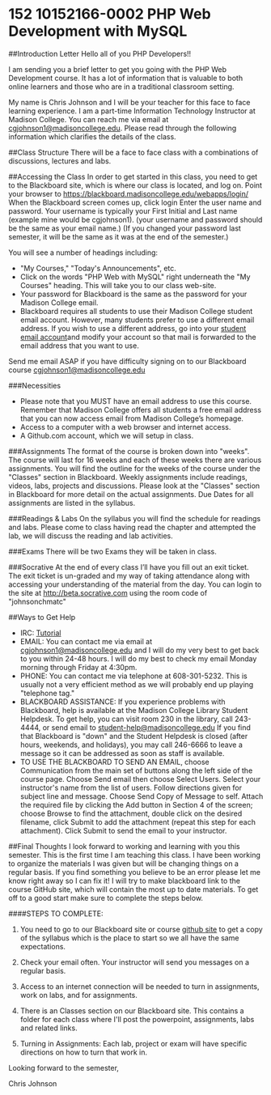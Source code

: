 # 152 10152166-0002 PHP Web Development with MySQL
##Introduction Letter
Hello all of you PHP Developers!!

I am sending you a brief letter to get you going with the PHP Web Development course.  It has a lot of information that is valuable to both online learners and those who are in a traditional classroom setting.

My name is Chris Johnson and I will be your teacher for this face to face learning experience. I am a part-time Information Technology Instructor at Madison College. You can reach me via email at cgjohnson1@madisoncollege.edu. Please read through the following information which clarifies the details of the class.

##Class Structure
There will be a face to face class with a combinations of discussions, lectures and labs. 

##Accessing the Class
In order to get started in this class, you need to get to the Blackboard site, which is where our class is located, and log on.
Point your browser to https://blackboard.madisoncollege.edu/webapps/login/
When the Blackboard screen comes up, click login
  Enter the user name and password.
  Your username is typically your First Initial and Last name (example mine would be cgjohnson1). (your username and password should be the same as your email name.)
(If you changed your password last semester, it will be the same as it was at the end of the semester.)

You will see a number of headings including: 
  * "My Courses," "Today's Announcements", etc.
  * Click on the words "PHP Web with MySQL" right underneath the "My Courses" heading. This will take you to our class web-site.
  * Your password for Blackboard is the same as the password for your Madison College email.
  * Blackboard requires all students to use their Madison College student email account. However, many students prefer to use a different email address.
  If you wish to use a different address, go into your [student email account](https://mail.madisoncollege.edu/CookieAuth.dll?GetLogon?curl=Z2Fowa&reason=0&formdir=1)and modify your account so that mail is forwarded to the email address that you want to use.
  
  
Send me email ASAP if you have difficulty signing on to our Blackboard course cgjohnson1@madisoncollege.edu
  
###Necessities
* Please note that you MUST have an email address to use this course. Remember that Madison College offers all students a free email address that you can now access email from Madison College’s homepage.
* Access to a computer with a web browser and internet access.
* A Github.com account, which we will setup in class.

###Assignments
The format of the course is broken down into "weeks". The course will last for 16 weeks and each of these weeks there are various assignments. You will find the outline for the weeks of the  course under the "Classes" section in Blackboard. Weekly assignments include readings, videos, labs, projects and discussions. Please look at the "Classes" section in Blackboard for more detail on the actual assignments.  Due Dates for all assignments are listed in the syllabus.

###Readings & Labs 
On the syllabus you will find the schedule for readings and labs. Please come to class having read the chapter and attempted the lab, we will discuss the reading and lab activities.
  

###Exams
There will be two Exams they will be taken in class.

###Socrative
At the end of every class I’ll have you fill out an exit ticket.  The exit ticket is un-graded and my way of taking attendance along with accessing your understanding of the material from the day.  You can login to the site at http://beta.socrative.com using the room code of "johnsonchmatc" 

##Ways to Get Help
  * IRC: [Tutorial](https://github.com/johnsonchmatc/madisoncollege_ruby_on_rails/blob/master/irc.md)
  * EMAIL: You can contact me via email at cgjohnson1@madisoncollege.edu and I will do my very best to get back to you within 24-48 hours. I will do my best to check my email Monday morning through Friday at 4:30pm.
  * PHONE: You can contact me via telephone at 608-301-5232. This is usually not a very efficient method as we will probably end up playing "telephone tag."
  * BLACKBOARD ASSISTANCE: If you experience problems with Blackboard, help is available at the Madison College Library Student Helpdesk. To get help, you can visit room 230 in the library, call 243-4444, or send email to student-help@madisoncollege.edu If you find that Blackboard is "down" and the Student Helpdesk is closed (after hours, weekends, and holidays), you may call 246-6666 to leave a message so it can be addressed as soon as staff is available.
  * TO USE THE BLACKBOARD TO SEND AN EMAIL, choose Communication from the main set of buttons along the left side of the course page. Choose Send email then choose Select Users. Select your instructor's name from the list of users. Follow directions given for subject line and message. Choose Send Copy of Message to self. Attach the required file by clicking the Add button in Section 4 of the screen; choose Browse to find the attachment, double click on the desired filename, click Submit to add the attachment (repeat this step for each attachment). Click Submit to send the email to your instructor.
  
##Final Thoughts
I look forward to working and learning with you this semester. This is the first time I am teaching this class. I have been working to organize the materials I was given but will be changing things on a regular basis. If you find something you believe to be an error please let me know right away so I can fix it! I will try to make blackboard link to the course GitHub site, which will contain the most up to date materials. To get off to a good start make sure to complete the steps below.
  
####STEPS TO COMPLETE:
  
1.	You need to go to our Blackboard site or course [github site](https://github.com/johnsonchmatc/madisoncollege_php_webdevelopment) to get a copy of the syllabus which is the place to start so we all have the same expectations.
  
2.	Check your email often.  Your instructor will send you messages on a regular basis.
  
3.	Access to an internet connection will be needed to turn in assignments, work on labs, and for assignments.
  
4.	There is an Classes section on our Blackboard site. This contains a folder for each class where I'll post the powerpoint, assignments, labs and related links.
  
5.	Turning in Assignments: Each lab, project or exam will have specific directions on how to turn that work in. 
  
  
Looking forward to the semester, 


Chris Johnson
